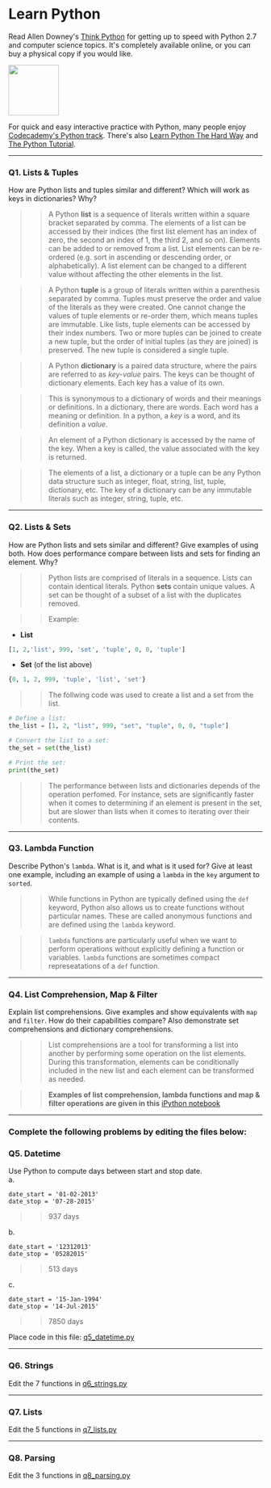 # Learn Python

Read Allen Downey's [Think Python](http://www.greenteapress.com/thinkpython/) for getting up to speed with Python 2.7 and computer science topics. It's completely available online, or you can buy a physical copy if you would like.

<a href="http://www.greenteapress.com/thinkpython/"><img src="img/think_python.png" style="width: 100px;" target="_blank"></a>

For quick and easy interactive practice with Python, many people enjoy [Codecademy's Python track](http://www.codecademy.com/en/tracks/python). There's also [Learn Python The Hard Way](http://learnpythonthehardway.org/book/) and [The Python Tutorial](https://docs.python.org/2/tutorial/).

---

### Q1. Lists &amp; Tuples

How are Python lists and tuples similar and different? Which will work as keys in dictionaries? Why?

>> A Python **list** is a sequence of literals written within a square bracket separated by comma. The elements of a list can be accessed by their indices (the first list element has an index of zero, the second an index of 1, the third 2, and so on). Elements can be added to or removed from a list. List elements can be re-ordered (e.g. sort in ascending or descending order, or alphabetically). A list element can be changed to a different value without affecting the other elements in the list. 

>> A Python **tuple** is a group of literals written within a parenthesis separated by comma. Tuples must preserve the order and value of the literals as they were created. One cannot change the values of tuple elements or re-order them, which means tuples are immutable. Like lists, tuple elements can be accessed by their index numbers. Two or more tuples can be joined to create a new tuple, but the order of initial tuples (as they are joined) is preserved. The new tuple is considered a single tuple. 

>> A Python **dictionary** is a paired data structure, where the pairs are referred to as *key-value* pairs. The keys can be thought of dictionary elements. Each key has a value of its own. 

>> This is synonymous to a dictionary of words and their meanings or definitions. In a dictionary, there are words. Each word has a meaning or definition. In a python, a *key* is a word, and its definition a *value*. 

>> An element of a Python dictionary is accessed by the name of the key. When a key is called, the value associated with the key is returned.

>> The elements of a list, a dictionary or a tuple can be any Python data structure such as integer, float, string, list, tuple, dictionary, etc. The key of a dictionary can be any immutable literals such as integer, string, tuple, etc.

---

### Q2. Lists &amp; Sets

How are Python lists and sets similar and different? Give examples of using both. How does performance compare between lists and sets for finding an element. Why?

>> Python lists are comprised of literals in a sequence. Lists can contain identical literals. Python **sets** contain unique values. A set can be thought of a subset of a list with the duplicates removed. 

>> Example:

* **List** 
```python
[1, 2,'list', 999, 'set', 'tuple', 0, 0, 'tuple']
```

* **Set** (of the list above) 
```python
{0, 1, 2, 999, 'tuple', 'list', 'set'}
```

>> The follwing code was used to create a list and a set from the list.

```python
# Define a list:
the_list = [1, 2, "list", 999, "set", "tuple", 0, 0, "tuple"]

# Convert the list to a set:
the_set = set(the_list)

# Print the set:
print(the_set)
```

>> The performance between lists and dictionaries depends of the operation perfomed. For instance, sets are significantly faster when it comes to determining if an element is present in the set, but are slower than lists when it comes to iterating over their contents.



---

### Q3. Lambda Function

Describe Python's `lambda`. What is it, and what is it used for? Give at least one example, including an example of using a `lambda` in the `key` argument to `sorted`.

>>  While functions in Python are typically defined using the `def` keyword, Python also allows us to create functions without particular names. These are called anonymous functions and are defined using the `lambda` keyword. 

>> `lambda` functions are particularly useful when we want to perform operations without explicitly defining a function or variables. 
>> `lambda` functions are sometimes compact represeatations of a `def` function.    

---

### Q4. List Comprehension, Map &amp; Filter

Explain list comprehensions. Give examples and show equivalents with `map` and `filter`. How do their capabilities compare? Also demonstrate set comprehensions and dictionary comprehensions.

>> List comprehensions are a tool for transforming a list into another by performing some operation on the list elements. During this transformation, elements can be conditionally included in the new list and each element can be transformed as needed.

>> **Examples of list comprehension, lambda functions and  map &amp; filter operations are given in this**
[iPython notebook](python/list_comprehension_lambda.ipynb)


---

### Complete the following problems by editing the files below:

### Q5. Datetime
Use Python to compute days between start and stop date.   
a.  

```
date_start = '01-02-2013'    
date_stop = '07-28-2015'
```

>> 937 days


b.  
```
date_start = '12312013'  
date_stop = '05282015'  
```

>> 513 days


c.  
```
date_start = '15-Jan-1994'      
date_stop = '14-Jul-2015'  
```

>> 7850 days

Place code in this file: [q5_datetime.py](python/q5_datetime.py)

---

### Q6. Strings
Edit the 7 functions in [q6_strings.py](python/q6_strings.py)

---

### Q7. Lists
Edit the 5 functions in [q7_lists.py](python/q7_lists.py)

---

### Q8. Parsing
Edit the 3 functions in [q8_parsing.py](python/q8_parsing.py)





